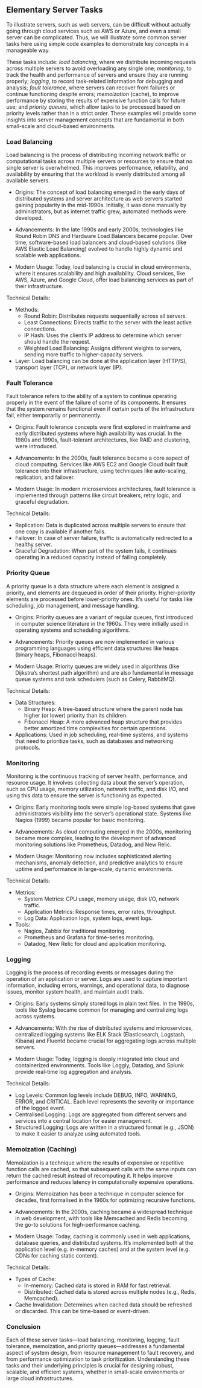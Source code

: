 
## Elementary Server Tasks

To illustrate servers, such as web servers, can be difficult without actually going
through cloud services such as AWS or Azure, and even a small server can be complicated.
Thus, we will illustrate some common server tasks here using simple code examples to
demonstrate key concepts in a manageable way.

These tasks include: *load balancing*, where we distribute incoming requests across
multiple servers to avoid overloading any single one; *monitoring*, to track the health
and performance of servers and ensure they are running properly; *logging*, to record
task-related information for debugging and analysis; *fault tolerance*, where servers
can recover from failures or continue functioning despite errors; *memoization* (cache),
to improve performance by storing the results of expensive function calls for future
use; and *priority queues*, which allow tasks to be processed based on priority levels
rather than in a strict order. These examples will provide some insights into server
management concepts that are fundamental in both small-scale and cloud-based environments.


### Load Balancing

Load balancing is the process of distributing incoming network traffic or computational
tasks across multiple servers or resources to ensure that no single server is overwhelmed.
This improves performance, reliability, and availability by ensuring that the workload
is evenly distributed among all available servers.

- Origins: The concept of load balancing emerged in the early days of distributed systems
  and server architecture as web servers started gaining popularity in the mid-1990s.
  Initially, it was done manually by administrators, but as internet traffic grew,
  automated methods were developed.

- Advancements: In the late 1990s and early 2000s, technologies like Round Robin DNS and
  Hardware Load Balancers became popular. Over time, software-based load balancers and
  cloud-based solutions (like AWS Elastic Load Balancing) evolved to handle highly dynamic
  and scalable web applications.

- Modern Usage: Today, load balancing is crucial in cloud environments, where it ensures
  scalability and high availability. Cloud services, like AWS, Azure, and Google Cloud,
  offer load balancing services as part of their infrastructure.

Technical Details:
- Methods:
    - Round Robin: Distributes requests sequentially across all servers.
    - Least Connections: Directs traffic to the server with the least active connections.
    - IP Hash: Uses the client’s IP address to determine which server should handle
      the request.
    - Weighted Load Balancing: Assigns different weights to servers, sending more traffic
      to higher-capacity servers.
- Layer: Load balancing can be done at the application layer (HTTP/S), transport layer
  (TCP), or network layer (IP).


### Fault Tolerance

Fault tolerance refers to the ability of a system to continue operating properly in
the event of the failure of some of its components. It ensures that the system remains
functional even if certain parts of the infrastructure fail, either temporarily or
permanently.

- Origins: Fault tolerance concepts were first explored in mainframe and early distributed
  systems where high availability was crucial. In the 1980s and 1990s, fault-tolerant
  architectures, like RAID and clustering, were introduced.

- Advancements: In the 2000s, fault tolerance became a core aspect of cloud computing.
  Services like AWS EC2 and Google Cloud built fault tolerance into their infrastructure,
  using techniques like auto-scaling, replication, and failover.

- Modern Usage: In modern microservices architectures, fault tolerance is implemented
  through patterns like circuit breakers, retry logic, and graceful degradation.

Technical Details:
- Replication: Data is duplicated across multiple servers to ensure that one copy is
  available if another fails.
- Failover: In case of server failure, traffic is automatically redirected to a
  healthy server.
- Graceful Degradation: When part of the system fails, it continues operating in a
  reduced capacity instead of failing completely.


### Priority Queue

A priority queue is a data structure where each element is assigned a priority,
and elements are dequeued in order of their priority. Higher-priority elements
are processed before lower-priority ones. It’s useful for tasks like scheduling,
job management, and message handling.

- Origins: Priority queues are a variant of regular queues, first introduced in
  computer science literature in the 1960s. They were initially used in operating
  systems and scheduling algorithms.

- Advancements: Priority queues are now implemented in various programming languages
  using efficient data structures like heaps (binary heaps, Fibonacci heaps).

- Modern Usage: Priority queues are widely used in algorithms (like Dijkstra’s
  shortest path algorithm) and are also fundamental in message queue systems and
  task schedulers (such as Celery, RabbitMQ).

Technical Details:
- Data Structures:
    - Binary Heap: A tree-based structure where the parent node has higher
      (or lower) priority than its children.
    - Fibonacci Heap: A more advanced heap structure that provides better
      amortized time complexities for certain operations.
- Applications: Used in job scheduling, real-time systems, and systems that need
  to prioritize tasks, such as databases and networking protocols.


### Monitoring

Monitoring is the continuous tracking of server health, performance, and resource
usage. It involves collecting data about the server’s operation, such as CPU usage,
memory utilization, network traffic, and disk I/O, and using this data to ensure
the server is functioning as expected.

- Origins: Early monitoring tools were simple log-based systems that gave administrators
  visibility into the server’s operational state. Systems like Nagios (1999) became
  popular for basic monitoring.

- Advancements: As cloud computing emerged in the 2000s, monitoring became more complex,
  leading to the development of advanced monitoring solutions like Prometheus, Datadog,
  and New Relic.

- Modern Usage: Monitoring now includes sophisticated alerting mechanisms, anomaly
  detection, and predictive analytics to ensure uptime and performance in large-scale,
  dynamic environments.

Technical Details:
- Metrics:
    - System Metrics: CPU usage, memory usage, disk I/O, network traffic.
    - Application Metrics: Response times, error rates, throughput.
    - Log Data: Application logs, system logs, event logs.
- Tools:
    - Nagios, Zabbix for traditional monitoring.
    - Prometheus and Grafana for time-series monitoring.
    - Datadog, New Relic for cloud and application monitoring.


### Logging

Logging is the process of recording events or messages during the operation of an application
or server. Logs are used to capture important information, including errors, warnings, and
operational data, to diagnose issues, monitor system health, and maintain audit trails.

- Origins: Early systems simply stored logs in plain text files. In the 1990s, tools like
  Syslog became common for managing and centralizing logs across systems.

- Advancements: With the rise of distributed systems and microservices, centralized logging
  systems like ELK Stack (Elasticsearch, Logstash, Kibana) and Fluentd became crucial for
  aggregating logs across multiple servers.

- Modern Usage: Today, logging is deeply integrated into cloud and containerized environments.
  Tools like Loggly, Datadog, and Splunk provide real-time log aggregation and analysis.

Technical Details:
- Log Levels: Common log levels include DEBUG, INFO, WARNING, ERROR, and CRITICAL. Each
  level represents the severity or importance of the logged event.
- Centralised Logging: Logs are aggregated from different servers and services into a
  central location for easier management.
- Structured Logging: Logs are written in a structured format (e.g., JSON) to make it
  easier to analyze using automated tools.


### Memoization (Caching)

Memoization is a technique where the results of expensive or repetitive function calls
are cached, so that subsequent calls with the same inputs can return the cached result
instead of recomputing it. It helps improve performance and reduces latency in computationally
expensive operations.

- Origins: Memoization has been a technique in computer science for decades, first
  formalised in the 1960s for optimizing recursive functions.

- Advancements: In the 2000s, caching became a widespread technique in web development,
  with tools like Memcached and Redis becoming the go-to solutions for high-performance
  caching.

- Modern Usage: Today, caching is commonly used in web applications, database queries,
  and distributed systems. It’s implemented both at the application level (e.g.
  in-memory caches) and at the system level (e.g. CDNs for caching static content).

Technical Details:
- Types of Cache:
    - In-memory: Cached data is stored in RAM for fast retrieval.
    - Distributed: Cached data is stored across multiple nodes (e.g., Redis, Memcached).
- Cache Invalidation: Determines when cached data should be refreshed or discarded.
  This can be time-based or event-driven.


### Conclusion

Each of these server tasks—load balancing, monitoring, logging, fault tolerance, memoization,
and priority queues—addresses a fundamental aspect of system design, from resource management
to fault recovery, and from performance optimization to task prioritization. Understanding
these tasks and their underlying principles is crucial for designing robust, scalable, and
efficient systems, whether in small-scale environments or large cloud infrastructures.
